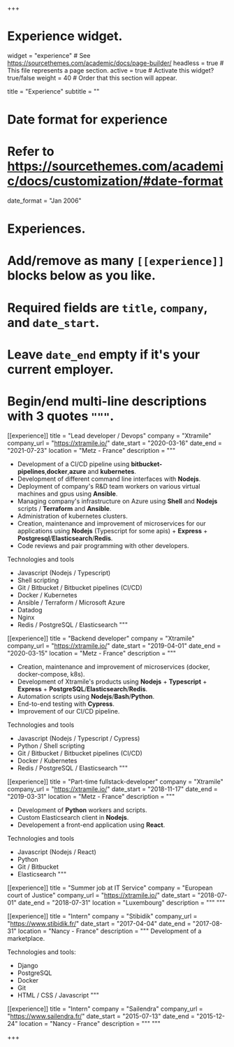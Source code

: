 +++
# Experience widget.
widget = "experience"  # See https://sourcethemes.com/academic/docs/page-builder/
headless = true  # This file represents a page section.
active = true  # Activate this widget? true/false
weight = 40  # Order that this section will appear.

title = "Experience"
subtitle = ""

# Date format for experience
#   Refer to https://sourcethemes.com/academic/docs/customization/#date-format
date_format = "Jan 2006"

# Experiences.
#   Add/remove as many `[[experience]]` blocks below as you like.
#   Required fields are `title`, `company`, and `date_start`.
#   Leave `date_end` empty if it's your current employer.
#   Begin/end multi-line descriptions with 3 quotes `"""`.
[[experience]]
  title = "Lead developer / Devops"
  company = "Xtramile"
  company_url = "https://xtramile.io/"
  date_start = "2020-03-16"
  date_end = "2021-07-23"
  location = "Metz - France"
  description = """
  * Development of a CI/CD pipeline using **bitbucket-pipelines**,**docker**,**azure** and **kubernetes**.
  * Development of different command line interfaces with **Nodejs**.
  * Deployment of company's R&D team workers on various virtual machines and gpus using **Ansible**.
  * Managing company's infrastructure on Azure using **Shell** and **Nodejs** scripts / **Terraform** and **Ansible**.
  * Administration of kubernetes clusters.
  * Creation, maintenance and improvement of microservices for our applications using **Nodejs** (Typescript for some apis) + **Express** + **Postgresql**/**Elasticsearch**/**Redis**.
  * Code reviews and pair programming with other developers.

  Technologies and tools
  * Javascript (Nodejs / Typescript)
  * Shell scripting
  * Git / Bitbucket / Bitbucket pipelines (CI/CD)
  * Docker / Kubernetes
  * Ansible / Terraform / Microsoft Azure
  * Datadog
  * Nginx
  * Redis / PostgreSQL / Elasticsearch
  """

[[experience]]
  title = "Backend developer"
  company = "Xtramile"
  company_url = "https://xtramile.io/"
  date_start = "2019-04-01"
  date_end = "2020-03-15"
  location = "Metz - France"
  description = """
  * Creation, maintenance and improvement of microservices (docker, docker-compose, k8s).
  * Development of Xtramile's products using **Nodejs** + **Typescript** + **Express** + **PostgreSQL**/**Elasticsearch**/**Redis**.
  * Automation scripts using **Nodejs**/**Bash**/**Python**.
  * End-to-end testing with **Cypress**.
  * Improvement of our CI/CD pipeline.

  Technologies and tools
  * Javascript (Nodejs / Typescript / Cypress)
  * Python / Shell scripting
  * Git / Bitbucket / Bitbucket pipelines (CI/CD)
  * Docker / Kubernetes
  * Redis / PostgreSQL / Elasticsearch
  """

[[experience]]
  title = "Part-time fullstack-developer"
  company = "Xtramile"
  company_url = "https://xtramile.io/"
  date_start = "2018-11-17"
  date_end = "2019-03-31"
  location = "Metz - France"
  description = """
  * Development of **Python** workers and scripts.
  * Custom Elasticsearch client in **Nodejs**.
  * Developement a front-end application using **React**.

  Technologies and tools
  * Javascript (Nodejs / React)
  * Python
  * Git / Bitbucket
  * Elasticsearch
  """

[[experience]]
  title = "Summer job at IT Service"
  company = "European court of Justice"
  company_url = "https://xtramile.io/"
  date_start = "2018-07-01"
  date_end = "2018-07-31"
  location = "Luxembourg"
  description = """ """

[[experience]]
  title = "Intern"
  company = "Stibidik"
  company_url = "https://www.stibidik.fr/"
  date_start = "2017-04-04"
  date_end = "2017-08-31"
  location = "Nancy - France"
  description = """
  Development of a marketplace.
  
  Technologies and tools:
  * Django
  * PostgreSQL
  * Docker
  * Git
  * HTML / CSS / Javascript
  """

[[experience]]
  title = "Intern"
  company = "Sailendra"
  company_url = "https://www.sailendra.fr/"
  date_start = "2015-07-13"
  date_end = "2015-12-24"
  location = "Nancy - France"
  description = """  """

+++
